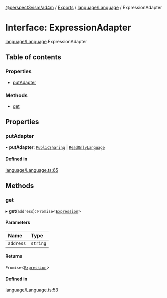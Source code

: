 [@perspect3vism/ad4m](../README.md) / [Exports](../modules.md) / [language/Language](../modules/language_Language.md) / ExpressionAdapter

# Interface: ExpressionAdapter

[language/Language](../modules/language_Language.md).ExpressionAdapter

## Table of contents

### Properties

- [putAdapter](language_Language.ExpressionAdapter.md#putadapter)

### Methods

- [get](language_Language.ExpressionAdapter.md#get)

## Properties

### putAdapter

• **putAdapter**: [`PublicSharing`](language_Language.PublicSharing.md) \| [`ReadOnlyLanguage`](language_Language.ReadOnlyLanguage.md)

#### Defined in

[language/Language.ts:65](https://github.com/perspect3vism/ad4m/blob/cbcbd30/src/language/Language.ts#L65)

## Methods

### get

▸ **get**(`address`): `Promise`<[`Expression`](../classes/expression_Expression.Expression.md)\>

#### Parameters

| Name | Type |
| :------ | :------ |
| `address` | `string` |

#### Returns

`Promise`<[`Expression`](../classes/expression_Expression.Expression.md)\>

#### Defined in

[language/Language.ts:53](https://github.com/perspect3vism/ad4m/blob/cbcbd30/src/language/Language.ts#L53)
